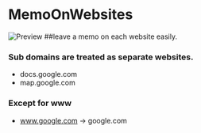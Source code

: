 # MemoOnWebsites
![Preview](https://rawgit.com/koosi/MemoOnWebsites/master/preview.png)
##leave a memo on each website easily.

### Sub domains are treated as separate websites.
- docs.google.com
- map.google.com

### Except for www
- www.google.com -> google.com
